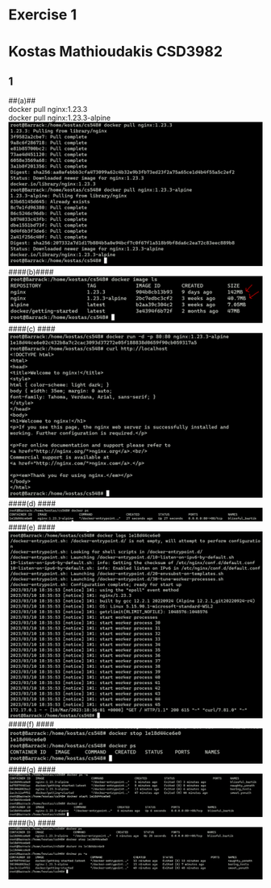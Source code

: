 # Exercise 1  #
# Kostas Mathioudakis CSD3982 #

 ## 1 ##
 ##(a)##  
  docker pull nginx:1.23.3  
  docker pull nginx:1.23.3-alpine  
 ![screenshot](./1/a.PNG)
  ####(b)####  
 ![screenshot](./1/b.PNG)
  ####(c) #### 
 ![screenshot](./1/c.PNG)
  ####(d)  ####
 ![screenshot](./1/d.PNG)
  ####(e)  ####
 ![screenshot](./1/e.PNG)
  ####(f)  ####
 ![screenshot](./1/f.PNG)
  ####(g)  ####
 ![screenshot](./1/g.PNG)
  ####(h)  ####
 ![screenshot](./1/h.PNG)
